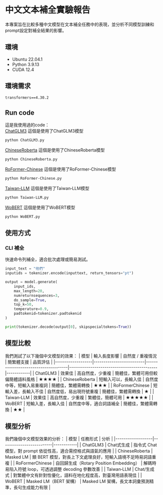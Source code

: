 # 中文文本補全實驗報告

本專案旨在比較多種中文模型在文本補全任務中的表現，並分析不同模型訓練和prompt設定對補全結果的影響。

## 環境
- Ubuntu 22.04.1
- Python 3.9.13
- CUDA 12.4

## 環境需求
```txt
transformers==4.30.2
```

## Run code
這是我使用過的code：<br>
[ChatGLM3](https://github.com/marcoleung052/113.3_holiday/blob/6c24be4ab5bb1daf136aa98c94cebcb1f6301cd5/ChatGLM3.py "游標顯示") 這個是使用了ChatGLM3模型<br>
```txt
python ChatGLM3.py
```
[ChineseRoberta](https://github.com/marcoleung052/113.3_holiday/blob/6c24be4ab5bb1daf136aa98c94cebcb1f6301cd5/ChineseRoberta.py "游標顯示") 這個是使用了ChineseRoberta模型<br>
```txt
python ChineseRoberta.py
```

[RoFormer-Chinese](https://github.com/marcoleung052/113.3_holiday/blob/6c24be4ab5bb1daf136aa98c94cebcb1f6301cd5/RoFormer-Chinese.py "游標顯示") 這個是使用了RoFormer-Chinese模型<br>
```txt
python RoFormer-Chinese.py
```

[Taiwan‑LLM](https://github.com/marcoleung052/113.3_holiday/blob/6c24be4ab5bb1daf136aa98c94cebcb1f6301cd5/Taiwan%E2%80%91LLM.py "游標顯示") 這個是使用了Taiwan‑LLM模型<br>
```txt
python Taiwan‑LLM.py
```

[WoBERT](https://github.com/marcoleung052/113.3_holiday/blob/6c24be4ab5bb1daf136aa98c94cebcb1f6301cd5/WoBERT.py "游標顯示") 這個是使用了WoBERT模型<br>
```txt
python WoBERT.py
```

## 使用方式
### CLI 補全
快速命令列補全，適合批次處理或簡易測試。
```python
input_text = "他們"
inputids = tokenizer.encode(inputtext, return_tensors="pt")

output = model.generate(
    input_ids,
    max_length=20,
    numreturnsequences=3,
    do_sample=True,
    top_k=50,
    temperature=0.9,
    padtokenid=tokenizer.padtokenid
)

print(tokenizer.decode(output[0], skipspecialtokens=True))
```

## 模型比較
我們測試了以下幾個中文模型的效果：
| 模型              | 輸入長度影響             | 自然度 / 重複情況                   | 簡繁體支援                                  | 品質評估 |
|-------------------|--------------------------|--------------------------------------|---------------------------------------------|------------|
| ChatGLM3          | 效果佳                   | 高自然度，少重複                    | 簡體佳，繁體可用但較偏簡體語料風格         | ★★★★       |
| ChineseRoberta    | 短輸入可以，長輸入佳     | 自然度中等，短輸入易重複詞          | 簡體佳，繁體需轉換                          | ★★★        |
| RoFormerChinese   | 短輸入差，長輸入不佳     | 自然度低，易出現符號重複            | 簡體佳，繁體需轉換                          | ★          |
| Taiwan‑LLM        | 效果佳                   | 高自然度，少重複                    | 繁體佳，簡體可用                            | ★★★★★      |
| WoBERT            | 短輸入差，長輸入佳       | 自然度中等，適合詞語補全            | 簡體佳，繁體需轉換                          | ★★         |

## 模型分析
我們幾個中文模型效果的分析：
| 模型              | 任務形式             | 分析 |
|-------------------|--------------------------|------------|
| ChatGLM3          | Chat式生成 | 指令式 Chat 模型，對 prompt 依從性高，適合需控格式與語氣的應用 |
| ChineseRoberta    | Masked LM | 類 BERT 模型，對長上下文處理良好，短輸入語境不足時易詞語重複 |
| RoFormerChinese   | 自回歸生成（Rotary Position Embedding） | 解碼時易陷入符號 loop，可透過調整 decoding 參數改善 |
| Taiwan‑LLM        | Chat/生成式 | 對繁體中文有針對性優化，語料在地化程度高，對臺灣用語表現佳      |
| WoBERT            | Masked LM（BERT 架構） | Masked LM 架構，長文本詞彙預測精準，長句生成能力有限 |
